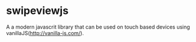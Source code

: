 # swipeviewjs


A a modern javascrit library that can be used on touch based devices using vanillaJS(http://vanilla-js.com/).

